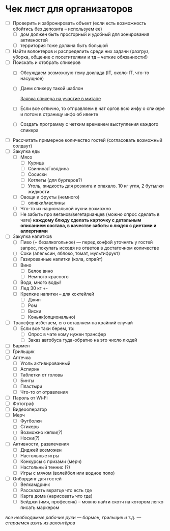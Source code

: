 # Чек лист для организаторов

- [ ]  Проверить и забронировать объект (если есть возможность обойтись без депозита – используем ее)
    - [ ]  дом должен быть просторный и удобный для зонирования активностей
    - [ ]  территория тоже должна быть большой
- [ ]  Найти волонтеров и распределить среди них задачи (разгруз, уборка, общение с посетителями и тд – четкие обязанности!)
- [ ]  Поискать и отобрать спикеров
    - [ ]  Обсуждаем возможную тему доклада (IT, около-IT, что-то насущное)
    - [ ]  Даем спикеру такой шаблон
        
        [Заявка спикера на участие в митапе](https://www.notion.so/a85b7460cfe04477b4504845c151caa9?pvs=21)
        
    - [ ]  Если все отлично, то отправляем в чат оргов всю инфу о спикере и потом в страницу инфо об ивенте
    - [ ]  Создать программу с четким временем выступления каждого спикера
- [ ]  Рассчитать примерное количество гостей (согласовать возможный солдаут)
- [ ]  Закупка еды
    - [ ]  Мясо
        - [ ]  Курица
        - [ ]  Свинина/Говядина
        - [ ]  Сосиски
        - [ ]  Котлеты (для бургеров?)
        - [ ]  Уголь, жидкость для розжига и опахало. 10 кг угля, 2 бутылки жидкости
    - [ ]  Овощи и фрукты (немного)
        - [ ]  оливки/маслины
    - [ ]  Что-то из национальной кухни возможно
    - [ ]  Не забыть про веганов/вегетарианцев (можно опрос сделать в чате)
**каждому блюду сделать карточку с детальным описанием состава, в качестве заботы о людях с диетами и аллергиями**
- [ ]  Закупка напитков
    - [ ]  Пиво (+ безалкогольное) — перед конфой уточнять у гостей запрос, покупать исходя из ответов в достаточном количестве
    - [ ]  Соки (апельсин, яблоко, томат, мультифрукт)
    - [ ]  Газированные напитки (кола, спрайт)
    - [ ]  Вино
        - [ ]  Белое вино
        - [ ]  Немного красного
    - [ ]  Вода, много воды!
    - [ ]  Лед 30 кг +-
    - [ ]  Крепкие напитки – для коктейлей
        - [ ]  Джин
        - [ ]  Ром
        - [ ]  Виски
        - [ ]  Коньяк(опционально)
- [ ]  Трансфер избегаем, его оставляем на крайний случай
    - [ ]  Если все таки берем, то:
        - [ ]  Опрос в чате кому нужен трансфер
        - [ ]  Заказ автобуса туда-обратно на это число людей
- [ ]  Бармен
- [ ]  Грильщик
- [ ]  Аптечка
    - [ ]  Уголь активированный
    - [ ]  Аспирин
    - [ ]  Таблетки от головы
    - [ ]  Бинты
    - [ ]  Пластыри
    - [ ]  Что-то от отравления
- [ ]  Пароль от Wi-Fi
- [ ]  Фотограф
- [ ]  Видеооператор
- [ ]  Мерч
    - [ ]  Футболки
    - [ ]  Стикеры
    - [ ]  Возможно кепки(?)
    - [ ]  Носки(?)
- [ ]  Активности, развлечения
    - [ ]  Диджей возможен
    - [ ]  Настольные игры
    - [ ]  Конкурсы с призами (мерч)
    - [ ]  Настольный теннис (?)
    - [ ]  Игры с мячом (волейбол или водное поло)
- [ ]  Онбординг для гостей
    - [ ]  Велкамдринк
    - [ ]  Рассказать вкратце что есть где
    - [ ]  Карта дома (нарисовать что где)
    - [ ]  Бейджи (имя, профессия) – можно найти скотч на котором легко писать маркером

*все необходимые рабочие руки — бармен, грильщик и т.д. — стараемся взять из волонтёров*
